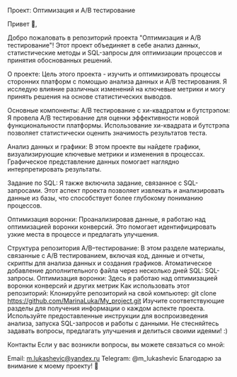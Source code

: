 Проект: Оптимизация и А/В тестирование

Привет 👋,

Добро пожаловать в репозиторий проекта "Оптимизация и А/В тестирование"! Этот проект объединяет в себе анализ данных, статистические методы и SQL-запросы для оптимизации процессов и принятия обоснованных решений.

О проекте: 
Цель этого проекта - изучить и оптимизировать процессы сторонних платформ с помощью анализа данных и A/B тестирования. Я исследую влияние различных изменений на ключевые метрики и могу принять решения на основе статистических выводов.

Основные компоненты: 
А/В тестирование с хи-квадратом и бутстрэпом: Я провела A/B тестирование для оценки эффективности новой функциональности платформы. Использование хи-квадрата и бутстрэпа позволяет статистически оценить значимость результатов теста.

Анализ данных и графики:
В этом проекте вы найдете графики, визуализирующие ключевые метрики и изменения в процессах. Графическое представление данных помогает наглядно интерпретировать результаты.

Задание по SQL:
 Я также включила задание, связанное с SQL-запросами. Этот аспект проекта позволяет извлекать и анализировать данные из базы, что способствует более глубокому пониманию процессов.

Оптимизация воронки:
 Проанализировав данные, я работаю над оптимизацией воронки конверсий. Это помогает идентифицировать узкие места в процессе и предлагать улучшения.

Структура репозитория
A/B–тестирование: В этом разделе материалы, связанные с А/В тестированием, включая код, данные и отчеты, скрипты для анализа данных и создания графиков.
Атоматическое добавление дополнительного файла через несколько дней
SQL: SQL-запросы.
Оптимизация воронки: Здесь я работаю над оптимизацией воронки конверсий и других метрик
Как использовать этот репозиторий:
Клонируйте репозиторий на свой компьютер: git clone https://github.com/MarinaLuka/My_project.git
Изучите соответствующие разделы для получения информации о каждом аспекте проекта.
Используйте предоставленные инструкции для воспроизведения анализа, запуска SQL-запросов и работы с данными.
Не стесняйтесь задавать вопросы, предлагать улучшения и делиться своими идеями! :)

Контакты
Если у вас возникли вопросы, вы можете связаться со мной:

Email: m.lukashevic@yandex.ru
Telegram: @m_lukashevic
Благодарю за внимание к моему проекту! 🚀
